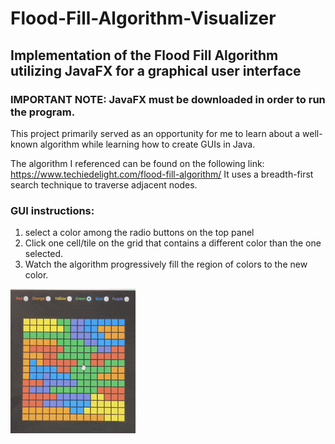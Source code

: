 # Flood-Fill-Algorithm-Visualizer
## Implementation of the Flood Fill Algorithm utilizing JavaFX for a graphical user interface

### IMPORTANT NOTE: JavaFX must be downloaded in order to run the program.

This project primarily served as an opportunity for me to learn about a well-known algorithm while learning how to create GUIs in Java.

The algorithm I referenced can be found on the following link: https://www.techiedelight.com/flood-fill-algorithm/
It uses a breadth-first search technique to traverse adjacent nodes.

### GUI instructions:
  1. select a color among the radio buttons on the top panel
  2. Click one cell/tile on the grid that contains a different color than the one selected.
  3. Watch the algorithm progressively fill the region of colors to the new color.

![Flood Fill GIF](FloodFillGIF.png)
